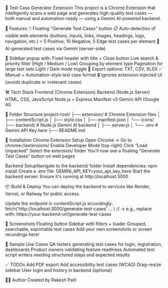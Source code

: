 🧪 Test Case Generator Extension
This project is a Chrome Extension that intelligently scans a web page and generates high-quality test cases — both manual and automation-ready — using a Gemini AI-powered backend.

🚀 Features
🖱️ Floating "Generate Test Cases" button
📋 Auto-detection of visible web elements (buttons, inputs, links, images, headings, logo, navigation, etc.)
⚡️ 5 Positive, 10 Negative, 5 Edge test cases per element
🧠 AI-generated test cases via Gemini (server-side)

📂 Sidebar popup with:
Fixed header with title + Close button
Live search & priority filter (High / Medium / Low)
Grouping by element type
Pagination for large test sets
Light / Dark mode toggle
📄 Export options: TXT, CSV, XLSX
✅ Manual + Automation-style test case format
🔒 Ignores extension-injected UI (avoids duplicate or irrelevant cases)

🛠️ Tech Stack
Frontend (Chrome Extension)	Backend (Node.js Server)
HTML, CSS, JavaScript	Node.js + Express
Manifest v3	Gemini API (Google AI)

🧰 Folder Structure
project-root/
├── extension/                # Chrome Extension files
│   ├── contentScript.js
│   ├── style.css
│   ├── manifest.json
│   └── icons/
├── backend/                  # Node.js Gemini AI backend
│   ├── server.js
│   └── .env                  # Gemini API Key here
├── README.md

🔧 Installation
Chrome Extension Setup
Open Chrome → Go to chrome://extensions/
Enable Developer Mode (top-right)
Click “Load Unpacked”
Select the extension/ folder
You’ll now see a floating “Generate Test Cases” button on web pages

Backend SetupNavigate to the backend/ folder
Install dependencies: npm install
Create a .env file: GEMINI_API_KEY=your_api_key_here
Start the backend server: Ensure it's running at http://localhost:3000

📦 Build & Deploy
You can deploy the backend to services like Render, Vercel, or Railway for public access.

Update the endpoint in contentScript.js accordingly:
fetch('http://localhost:3000/generate-test-cases' ... )
// → e.g., replace with: https://your-backend-url/generate-test-cases

📸 Screenshots
 Floating button
 Sidebar with filters + loader
 Grouped, searchable, exportable test cases
Add your own screenshots or screen recordings here!

🧪 Sample Use Cases
QA testers generating test cases for login, registration, dashboards
Product owners validating feature readiness
Automated test script writers needing structured steps and expected results

✅ TODOs
 Add PDF export
 Add accessibility test cases (WCAG)
 Drag-resize sidebar
 User login and history in backend (optional)

👩‍💻 Author
Created by Rakesh Patil
